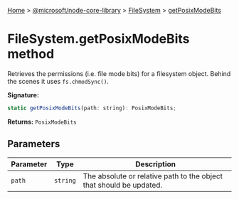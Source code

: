 [Home](./index) &gt; [@microsoft/node-core-library](./node-core-library.md) &gt; [FileSystem](./node-core-library.filesystem.md) &gt; [getPosixModeBits](./node-core-library.filesystem.getposixmodebits.md)

# FileSystem.getPosixModeBits method

Retrieves the permissions (i.e. file mode bits) for a filesystem object. Behind the scenes it uses `fs.chmodSync()`<!-- -->.

**Signature:**
```javascript
static getPosixModeBits(path: string): PosixModeBits;
```
**Returns:** `PosixModeBits`

## Parameters

|  Parameter | Type | Description |
|  --- | --- | --- |
|  `path` | `string` | The absolute or relative path to the object that should be updated. |

